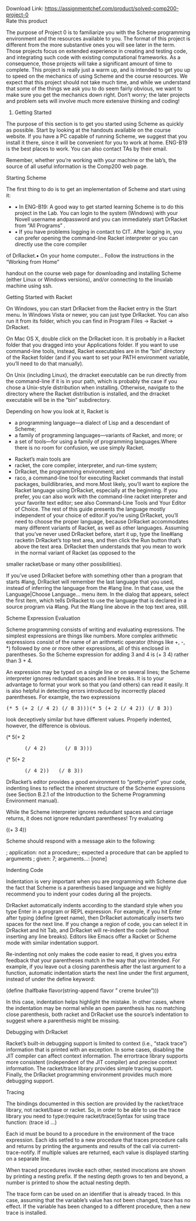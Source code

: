 Download Link: https://assignmentchef.com/product/solved-comp200-project-0
<br>
<span class="kksr-muted">Rate this product</span>

The purpose of Project 0 is to familiarize you with the Scheme programming environment and the resources available to you. The format of this project is different from the more substantive ones you will see later in the term. Those projects focus on extended experience in creating and testing code, and integrating such code with existing computational frameworks. As a consequence, those projects will take a significant amount of time to complete. This project is really just a warm up, and is intended to get you up to speed on the mechanics of using Scheme and the course resources. We expect that this project should not take much time, and while we understand that some of the things we ask you to do seem fairly obvious, we want to make sure you get the mechanics down right. Don’t worry; the later projects and problem sets will involve much more extensive thinking and coding!

1. Getting Started

The purpose of this section is to get you started using Scheme as quickly as possible. Start by looking at the handouts available on the course website. If you have a PC capable of running Scheme, we suggest that you install it there, since it will be convenient for you to work at home. ENG-B19 is the best places to work. You can also contact TAs by their email.

Remember, whether you’re working with your machine or the lab’s, the source of all useful information is the Comp200 web page.

Starting Scheme

The first thing to do is to get an implementation of Scheme and start using it:

<ul>

 <li>&#x25aa;  In ENG-B19: A good way to get started learning Scheme is to do this project in the Lab. You can login to the system (Windows) with your Novell username andpassword and you can immediately start DrRacket from “All Programs” .</li>

 <li>&#x25aa;  If you have problems logging in contact to CIT. After logging in, you can prefer opening the command-line Racket interpreter or you can directly use the core compiler</li>

</ul>

of DrRacket.&#x25aa; On your home computer… Follow the instructions in the “Working from Home”

handout on the course web page for downloading and installing Scheme (either Linux or Windows versions), and/or connecting to the linuxlab machine using ssh.

Getting Started with Racket

On Windows, you can start DrRacket from the Racket entry in the Start menu. In Windows Vista or newer, you can just type DrRacket. You can also run it from its folder, which you can find in Program Files → Racket → DrRacket.

On Mac OS X, double click on the DrRacket icon. It is probably in a Racket folder that you dragged into your Applications folder. If you want to use command-line tools, instead, Racket executables are in the “bin” directory of the Racket folder (and if you want to set your PATH environment variable, you’ll need to do that manually).

On Unix (including Linux), the drracket executable can be run directly from the command-line if it is in your path, which is probably the case if you chose a Unix-style distribution when installing. Otherwise, navigate to the directory where the Racket distribution is installed, and the drracket executable will be in the “bin” subdirectory.

Depending on how you look at it, Racket is

<ul>

 <li>a programming language—a dialect of Lisp and a descendant of Scheme;</li>

 <li>a family of programming languages—variants of Racket, and more; or</li>

 <li>a set of tools—for using a family of programming languages.Where there is no room for confusion, we use simply Racket.</li>

</ul>

<ul>

 <li>Racket’s main tools are</li>

 <li>racket, the core compiler, interpreter, and run-time system;</li>

 <li>DrRacket, the programming environment; and</li>

 <li>raco, a command-line tool for executing Racket commands that install packages, buildlibraries, and more.Most likely, you’ll want to explore the Racket language using DrRacket, especially at the beginning. If you prefer, you can also work with the command-line racket interpreter and your favorite text editor; see also Command-Line Tools and Your Editor of Choice. The rest of this guide presents the language mostly independent of your choice of editor.If you’re using DrRacket, you’ll need to choose the proper language, because DrRacket accommodates many different variants of Racket, as well as other languages. Assuming that you’ve never used DrRacket before, start it up, type the line#lang racketin DrRacket’s top text area, and then click the Run button that’s above the text area. DrRacket then understands that you mean to work in the normal variant of Racket (as opposed to the</li>

</ul>

smaller racket/base or many other possibilities).

If you’ve used DrRacket before with something other than a program that starts #lang, DrRacket will remember the last language that you used, instead of inferring the language from the #lang line. In that case, use the Language|Choose Language… menu item. In the dialog that appears, select the first item, which tells DrRacket to use the language that is declared in a source program via #lang. Put the #lang line above in the top text area, still.

Scheme Expression Evaluation

Scheme programming consists of writing and evaluating expressions. The simplest expressions are things like numbers. More complex arithmetic expressions consist of the name of an arithmetic operator (things like +, -, *) followed by one or more other expressions, all of this enclosed in parentheses. So the Scheme expression for adding 3 and 4 is (+ 3 4) rather than 3 + 4.

An expression may be typed on a single line or on several lines; the Scheme interpreter ignores redundant spaces and line breaks. It is to your advantage to format your work so that you (and others) can read it easily. It is also helpful in detecting errors introduced by incorrectly placed parentheses. For example, the two expressions

<pre>(* 5 (+ 2 (/ 4 2) (/ 8 3)))(* 5 (+ 2 (/ 4 2)) (/ 8 3))</pre>

look deceptively similar but have different values. Properly indented, however, the difference is obvious.

(* 5(+ 2

<pre>      (/ 4 2)      (/ 8 3)))</pre>

(* 5(+ 2

<pre>      (/ 4 2))   (/ 8 3))</pre>

DrRacket’s editor provides a good environment to “pretty-print” your code, indenting lines to reflect the inherent structure of the Scheme expressions (see Section B.2.1 of the Introduction to the Scheme Programming Environment manual).

While the Scheme interpreter ignores redundant spaces and carriage returns, it does not ignore redundant parentheses! Try evaluating

((+ 3 4))

Scheme should respond with a message akin to the following:

; application: not a procedure;; expected a procedure that can be applied to arguments ; given: 7; arguments…: [none]

Indenting Code

Indentation is very important when you are programming with Scheme due the fact that Scheme is a parenthesis based language and we highly recommend you to indent your codes during all the projects.

DrRacket automatically indents according to the standard style when you type Enter in a program or REPL expression. For example, if you hit Enter after typing (define (greet name), then DrRacket automatically inserts two spaces for the next line. If you change a region of code, you can select it in DrRacket and hit Tab, and DrRacket will re-indent the code (without inserting any line breaks). Editors like Emacs offer a Racket or Scheme mode with similar indentation support.

Re-indenting not only makes the code easier to read, it gives you extra feedback that your parentheses match in the way that you intended. For example, if you leave out a closing parenthesis after the last argument to a function, automatic indentation starts the next line under the first argument, instead of under the define keyword:

(define (halfbake flavor(string-append flavor ” creme brulee”)))

In this case, indentation helps highlight the mistake. In other cases, where the indentation may be normal while an open parenthesis has no matching close parenthesis, both racket and DrRacket use the source’s indentation to suggest where a parenthesis might be missing.

Debugging with DrRacket

Racket’s built-in debugging support is limited to context (i.e., “stack trace”) information that is printed with an exception. In some cases, disabling the JIT compiler can affect context information. The errortrace library supports more consistent (independent of the JIT compiler) and precise context information. The racket/trace library provides simple tracing support. Finally, the DrRacket programming environment provides much more debugging support.

Tracing

The bindings documented in this section are provided by the racket/trace library, not racket/base or racket. So, in order to be able to use the trace library you need to type:(require racket/trace)Syntax for using trace function: (trace id …)

Each id must be bound to a procedure in the environment of the trace expression. Each idis set!ed to a new procedure that traces procedure calls and returns by printing the arguments and results of the call via current-trace-notify. If multiple values are returned, each value is displayed starting on a separate line.

When traced procedures invoke each other, nested invocations are shown by printing a nesting prefix. If the nesting depth grows to ten and beyond, a number is printed to show the actual nesting depth.

The trace form can be used on an identifier that is already traced. In this case, assuming that the variable’s value has not been changed, trace has no effect. If the variable has been changed to a different procedure, then a new trace is installed.